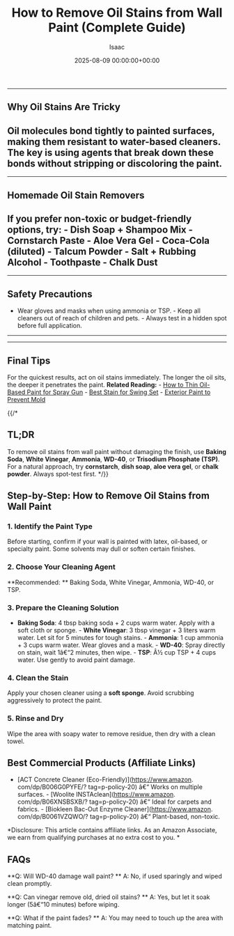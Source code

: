 ﻿---
title: How to Remove Oil Stains from Wall Paint (Complete Guide)
description: Learn proven methods to remove oil stains from painted walls without damaging the finish. Includes step-by-step instructions, homemade remedies, product recommendations, and safety tips.
slug: /how-to-remove-oil-stains-from-wall-paint/
date: 2025-08-09 00:00:00+00:00
lastmod: 2025-08-09 00:00:00+03:00
author: Isaac
categories:
- DIY Paintings
tags:
- diy-paintings
- oil
- stain
layout: post
schema: |
  <script type="application/ld+json">
  {
    "@context": "https://schema.org",
    "@type": "HowTo",
    "name": "How to Remove Oil Stains from Wall Paint",
    "description": "Step-by-step guide to removing oil stains from wall paint without damage.",
    "totalTime": "PT15M",
    "supply": [
      { "@type": "HowToSupply", "name": "Baking Soda" },
      { "@type": "HowToSupply", "name": "White Vinegar" },
      { "@type": "HowToSupply", "name": "Ammonia" },
      { "@type": "HowToSupply", "name": "WD-40" },
      { "@type": "HowToSupply", "name": "TSP" }
    ],
    "tool": [
      { "@type": "HowToTool", "name": "Soft sponge" },
      { "@type": "HowToTool", "name": "Cloth" }
    ],
    "step": [
      { "@type": "HowToStep", "text": "Identify paint type." },
      { "@type": "HowToStep", "text": "Choose an appropriate cleaner." },
      { "@type": "HowToStep", "text": "Prepare the cleaning solution." },
      { "@type": "HowToStep", "text": "Apply gently to the stain." },
      { "@type": "HowToStep", "text": "Rinse and dry the area." }
    ]
  }
  </script>
---
---
## Why Oil Stains Are Tricky
Oil molecules bond tightly to painted surfaces, making them resistant to water-based cleaners. The key is using agents that break down these bonds **without stripping or discoloring the paint**.
---
---
## Homemade Oil Stain Removers
If you prefer non-toxic or budget-friendly options, try: - **Dish Soap + Shampoo Mix** - **Cornstarch Paste** - **Aloe Vera Gel** - **Coca-Cola (diluted)** - **Talcum Powder** - **Salt + Rubbing Alcohol** - **Toothpaste** - **Chalk Dust**
---
---
## Safety Precautions
- Wear gloves and masks when using ammonia or TSP. - Keep all cleaners out of reach of children and pets. - Always test in a hidden spot before full application.
---
---
## Final Tips
For the quickest results, act on oil stains immediately. The longer the oil sits, the deeper it penetrates the paint.
**Related Reading:** - [How to Thin Oil-Based Paint for Spray Gun](/how-to-thin-oil-based-paint-for-spray-gun/) - [Best Stain for Swing Set](/best-stain-for-swing-set/) - [Exterior Paint to Prevent Mold](/exterior-paint-to-prevent-mold/)

{{/*

##  TL;DR

To remove oil stains from wall paint without damaging the finish, use **Baking Soda**, **White Vinegar**, **Ammonia**, **WD-40**, or **Trisodium Phosphate (TSP)**. For a natural approach, try **cornstarch**, **dish soap**, **aloe vera gel**, or **chalk powder**. Always spot-test first. */}}

##  Step-by-Step: How to Remove Oil Stains from Wall Paint

###  1. Identify the Paint Type

Before starting, confirm if your wall is painted with latex, oil-based, or specialty paint. Some solvents may dull or soften certain finishes.

###  2. Choose Your Cleaning Agent

**Recommended: ** Baking Soda, White Vinegar, Ammonia, WD-40, or TSP.

###  3. Prepare the Cleaning Solution

- **Baking Soda**: 4 tbsp baking soda + 2 cups warm water. Apply with a soft cloth or sponge. - **White Vinegar**: 3 tbsp vinegar + 3 liters warm water. Let sit for 5 minutes for tough stains. - **Ammonia**: 1 cup ammonia + 3 cups warm water. Wear gloves and a mask. - **WD-40**: Spray directly on stain, wait 1â€“2 minutes, then wipe. - **TSP**: Â½ cup TSP + 4 cups water. Use gently to avoid paint damage.

###  4. Clean the Stain

Apply your chosen cleaner using a **soft sponge**. Avoid scrubbing aggressively to protect the paint.

###  5. Rinse and Dry

Wipe the area with soapy water to remove residue, then dry with a clean towel.

##  Best Commercial Products (Affiliate Links)

- [ACT Concrete Cleaner (Eco-Friendly)](https://www.amazon. com/dp/B006G0PYFE/? tag=p-policy-20) â€“ Works on multiple surfaces. - [Woolite INSTAclean](https://www.amazon. com/dp/B06XNSBSXB/? tag=p-policy-20) â€“ Ideal for carpets and fabrics. - [Biokleen Bac-Out Enzyme Cleaner](https://www.amazon. com/dp/B0061VZQWO/? tag=p-policy-20) â€“ Plant-based, non-toxic.

*Disclosure: This article contains affiliate links. As an Amazon Associate, we earn from qualifying purchases at no extra cost to you. *

##  FAQs

**Q: Will WD-40 damage wall paint? ** A: No, if used sparingly and wiped clean promptly.

**Q: Can vinegar remove old, dried oil stains? ** A: Yes, but let it soak longer (5â€“10 minutes) before wiping.

**Q: What if the paint fades? ** A: You may need to touch up the area with matching paint.

